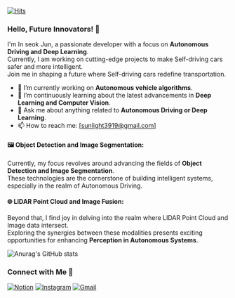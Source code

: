 [![Hits](https://hits.seeyoufarm.com/api/count/incr/badge.svg?url=https%3A%2F%2Fgithub.com%2FInSeokJub&count_bg=%23000080&title_bg=%23000080&icon=&icon_color=%23E7E7E7&title=hits&edge_flat=True)](https://hits.seeyoufarm.com)

### Hello, Future Innovators! 👋

I'm In seok Jun, a passionate developer with a focus on **Autonomous Driving and Deep Learning**.  
Currently, I am working on cutting-edge projects to make Self-driving cars safer and more intelligent.  
Join me in shaping a future where Self-driving cars redefine transportation.

- 🚗 I’m currently working on **Autonomous vehicle algorithms**.
- 🧠 I’m continuously learning about the latest advancements in **Deep Learning and Computer Vision**.
- 💬 Ask me about anything related to **Autonomous Driving or Deep Learning**.
- 📫 How to reach me: [sunlight3919@gmail.com]

#### 🖼️ Object Detection and Image Segmentation:
Currently, my focus revolves around advancing the fields of **Object Detection and Image Segmentation**.   
These technologies are the cornerstone of building intelligent systems, especially in the realm of Autonomous Driving.

#### 🌐 LIDAR Point Cloud and Image Fusion:
Beyond that, I find joy in delving into the realm where LIDAR Point Cloud and Image data intersect.   
Exploring the synergies between these modalities presents exciting opportunities for enhancing **Perception in Autonomous Systems**.

![Anurag's GitHub stats](https://github-readme-stats.vercel.app/api?username=InseokJun&show_icons=true&theme=midnight-purple)

### Connect with Me 🚀

[![Notion](https://img.shields.io/badge/notion-0052FF?style=flat-square&logo=notion&logoColor=white)](https://www.notion.so/cd91c848851e46e68129d5214eef2b7a)
[![Instagram](https://img.shields.io/badge/Instagram-3B00B9?style=flat-square&logo=instagram&logoColor=white)](https://www.instagram.com/moonlight._._01)
[![Gmail](https://img.shields.io/badge/gmail-001E62?style=flat-square&logo=Gmail&logoColor=white)](mailto:sunlight3919@gmail.com)
